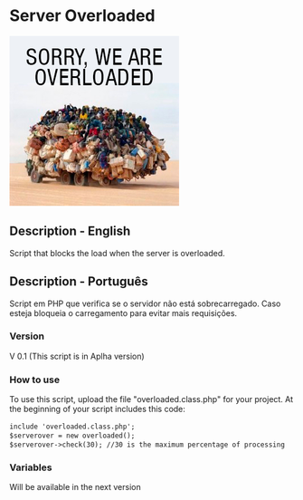 # Server Overloaded

![Example Image](img/overloaded.jpg "Example Image")

## Description - English
Script that blocks the load when the server is overloaded.

## Description - Português 
Script em PHP que verifica se o servidor não está sobrecarregado. Caso esteja bloqueia o carregamento para evitar mais requisições.

### Version
V 0.1 (This script is in Aplha version)

### How to use
To use this script, upload the file "overloaded.class.php" for your project. At the beginning of your script includes this code:
```<php>
include 'overloaded.class.php';
$serverover = new overloaded();
$serverover->check(30); //30 is the maximum percentage of processing
```

### Variables
Will be available in the next version

